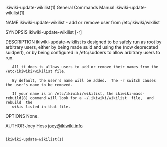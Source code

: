 ikiwiki-update-wikilist(1)                                    General Commands Manual                                   ikiwiki-update-wikilist(1)

NAME
       ikiwiki-update-wikilist - add or remove user from /etc/ikiwiki/wikilist

SYNOPSIS
       ikiwiki-update-wikilist [-r]

DESCRIPTION
       ikiwiki-update-wikilist  is  designed  to be safely run as root by arbitrary users, either by being made suid and using the (now deprecated
       suidperl), or by being configured in /etc/sudoers to allow arbitrary users to run.

       All it does is allows users to add or remove their names from the /etc/ikiwiki/wikilist file.

       By default, the user's name will be added.  The -r switch causes the user's name to be removed.

       If your name is in /etc/ikiwiki/wikilist, the ikiwiki-mass-rebuild(8) command will look for a ~/.ikiwiki/wikilist  file,  and  rebuild  the
       wikis listed in that file.

OPTIONS
       None.

AUTHOR
       Joey Hess <joey@ikiwiki.info>

                                                                                                                        ikiwiki-update-wikilist(1)
